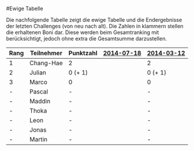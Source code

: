 #Ewige Tabelle

Die nachfolgende Tabelle zeigt die ewige Tabelle und die Endergebnisse der letzten Challenges (von neu nach alt). Die Zahlen in klammern stellen die erhaltenen Boni dar. Diese werden beim Gesamtranking mit berücksichtigt, jedoch ohne extra die Gesamtsumme darzustellen.

Rang | Teilnehmer | Punktzahl | [2014-07-18](Challenges/2014-07-18) | [2014-03-12](Challenges/2014-03-12) |
---- | ---------- | --------- | ------- | ------- |
1    | Chang-Hae  | 2         |         | 2       |
2    | Julian     | 0 (+ 1)   |         | 0 (+ 1) |
3    | Marco      | 0         |         | 0       |
-    | Pascal     | -         |         | -       |
-    | Maddin     | -         |         | -       |
-    | Thoka      | -         |         | -       |
-    | Leon       | -         |         | -       |
-    | Jonas      | -         |         | -       |
-    | Martin     | -         |         | -       |
